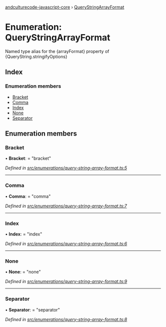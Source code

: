 [andculturecode-javascript-core](../README.md) › [QueryStringArrayFormat](querystringarrayformat.md)

# Enumeration: QueryStringArrayFormat

Named type alias for the {arrayFormat} property of {QueryString.stringifyOptions}

## Index

### Enumeration members

* [Bracket](querystringarrayformat.md#bracket)
* [Comma](querystringarrayformat.md#comma)
* [Index](querystringarrayformat.md#index)
* [None](querystringarrayformat.md#none)
* [Separator](querystringarrayformat.md#separator)

## Enumeration members

###  Bracket

• **Bracket**: = "bracket"

*Defined in [src/enumerations/query-string-array-format.ts:5](https://github.com/AndcultureCode/AndcultureCode.JavaScript.Core/blob/beaa8a5/src/enumerations/query-string-array-format.ts#L5)*

___

###  Comma

• **Comma**: = "comma"

*Defined in [src/enumerations/query-string-array-format.ts:7](https://github.com/AndcultureCode/AndcultureCode.JavaScript.Core/blob/beaa8a5/src/enumerations/query-string-array-format.ts#L7)*

___

###  Index

• **Index**: = "index"

*Defined in [src/enumerations/query-string-array-format.ts:6](https://github.com/AndcultureCode/AndcultureCode.JavaScript.Core/blob/beaa8a5/src/enumerations/query-string-array-format.ts#L6)*

___

###  None

• **None**: = "none"

*Defined in [src/enumerations/query-string-array-format.ts:9](https://github.com/AndcultureCode/AndcultureCode.JavaScript.Core/blob/beaa8a5/src/enumerations/query-string-array-format.ts#L9)*

___

###  Separator

• **Separator**: = "separator"

*Defined in [src/enumerations/query-string-array-format.ts:8](https://github.com/AndcultureCode/AndcultureCode.JavaScript.Core/blob/beaa8a5/src/enumerations/query-string-array-format.ts#L8)*
